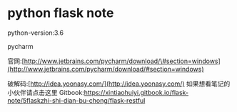 # python flask note

python-version:3.6

pycharm

官网:[http://www.jetbrains.com/pycharm/download/\#section=windows](http://www.jetbrains.com/pycharm/download/#section=windows)

破解码:[http://idea.yoonasy.com/](http://idea.yoonasy.com/)
如果想看笔记的小伙伴请点击这里
Gitbook:https://xintiaohuiyi.gitbook.io/flask-note/5flaskzhi-shi-dian-bu-chong/flask-restful

